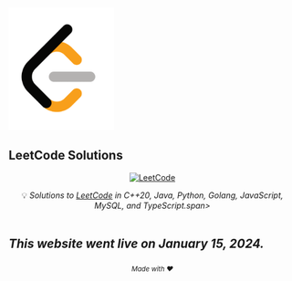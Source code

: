 ![](banner.png)

## LeetCode Solutions



<div align="center">
<a href="https://s-sreedhar.github.io/LeetCode/"><img src="https://i.imgur.com/IsS5xkZ.png" width="150" title="LeetCode" alt="LeetCode"></a>

<span>💡 <i>Solutions to <a href="https://leetcode.com/problemset/all/">LeetCode</a> in C++20, Java, Python, Golang, JavaScript, MySQL, and TypeScript.span>
<br/>
<br/>
</div>





## This website went live on January 15, 2024.



<div align="center">
  <sub>Made with ❤️</sub>
</div>